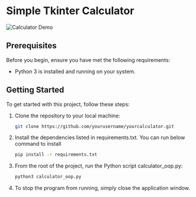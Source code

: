 # Simple Tkinter Calculator

![Calculator Demo](https://s6.gifyu.com/images/S68eF.gif)

## Prerequisites

Before you begin, ensure you have met the following requirements:

- Python 3 is installed and running on your system.

## Getting Started

To get started with this project, follow these steps:

1. Clone the repository to your local machine:

   ```bash
   git clone https://github.com/yourusername/yourcalculator.git

   ```

2. Install the dependencies listed in requirements.txt. You can run below command to install

   ```bash
   pip install -r requirements.txt

   ```

3. From the root of the project, run the Python script calculator_oop.py:

   ```bash
   python3 calculator_oop.py

   ```

4. To stop the program from running, simply close the application window.
